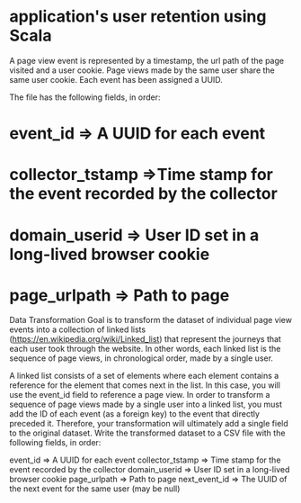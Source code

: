 # application's user retention using Scala
A page view event is represented by a timestamp, the url path of
the page visited and a user cookie. Page views made by the same user share the same user
cookie. Each event has been assigned a UUID.

The file has the following fields, in order:
# event_id => A UUID for each event
# collector_tstamp =>Time stamp for the event recorded by the collector
# domain_userid => User ID set in a long-lived browser cookie
# page_urlpath => Path to page

Data Transformation
Goal is to transform the dataset of individual page view events into a collection of linked
lists (https://en.wikipedia.org/wiki/Linked_list) that represent the journeys that each user took
through the website. In other words, each linked list is the sequence of page views, in
chronological order, made by a single user.

A linked list consists of a set of elements where each element contains a reference for the
element that comes next in the list. In this case, you will use the event_id field to reference a
page view. In order to transform a sequence of page views made by a single user into a linked
list, you must add the ID of each event (as a foreign key) to the event that directly preceded it.
Therefore, your transformation will ultimately add a single field to the original dataset. Write the
transformed dataset to a CSV file with the following fields, in order:

event_id => A UUID for each event
collector_tstamp => Time stamp for the event recorded by the collector
domain_userid => User ID set in a long-lived browser cookie
page_urlpath => Path to page
next_event_id => The UUID of the next event for the same user (may be null)
